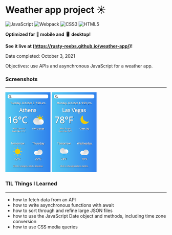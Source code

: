 # Weather app project ☀️

![JavaScript](https://img.shields.io/badge/javascript-%23323330.svg?style=for-the-badge&logo=javascript&logoColor=%23F7DF1E)&nbsp;![Webpack](https://img.shields.io/badge/webpack-%238DD6F9.svg?style=for-the-badge&logo=webpack&logoColor=black)&nbsp;![CSS3](https://img.shields.io/badge/css3-%231572B6.svg?style=for-the-badge&logo=css3&logoColor=white)&nbsp;![HTML5](https://img.shields.io/badge/html5-%23E34F26.svg?style=for-the-badge&logo=html5&logoColor=white)

**Optimized for 📱 mobile and&nbsp; 🖥 &nbsp;desktop!**

**See it live at (https://rusty-reebs.github.io/weather-app/)!**  

Date completed: October 3, 2021  

Objectives: use APIs and asynchronous JavaScript for a weather app.  

### Screenshots
-----

<img src="./src/img/weather-screenshot1.png" height="250px">&nbsp;<img src="./src/img/weather-screenshot2.png" height="250px">

### TIL Things I Learned
-----

- how to fetch data from an API
- how to write asynchronous functions with await
- how to sort through and refine large JSON files
- how to use the JavaScript Date object and methods, including time zone conversion
- how to use CSS media queries